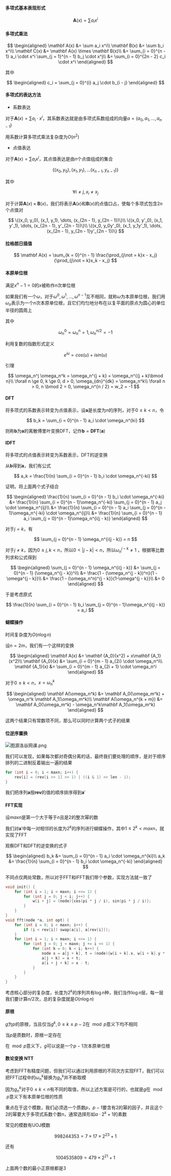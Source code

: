 <!--more-->

#### 多项式基本表现形式

$$
\mathbf A(x) = \sum a_i x^i
$$

#### 多项式乘法

$$
\begin{aligned}
\mathbf A(x) &= \sum a_i x^i\\
\mathbf B(x) &= \sum b_i x^i\\
\mathbf C(x) &= \mathbf A(x) \times \mathbf B(x)\\
&= \sum_{i = 0}^{n - 1} a_i \cdot x^i \sum_{j = 1}^{n - 1} b_j \cdot x^j\\
&= \sum_{i = 0}^{2n - 2} c_i \cdot x^i
\end{aligned}
$$

其中

$$
\begin{aligned}
c_i = \sum_{j = 0}^{i} a_j \cdot b_{i - j}
\end{aligned}
$$

#### 多项式的表达方法

- 系数表达

对于$\mathbf A(x) = \sum a_i \cdot x^i$，其系数表达就是由多项式系数组成的向量$a = (a_0, a_1, \dots, a_{n - 1})$

用系数计算多项式乘法复杂度为$O(n^2)$

- 点值表达

对于$\mathbf A(x) = \sum a_i x^i$，其点值表达是由$n$个点值组成的集合

$$
\{(x_0, y_0), (x_1, y_1), \dots (x_{n - 1}, y_{n - 1})\}
$$

其中

$$
\forall i\not = j, x_i\not = x_j 
$$

对于计算$\mathbf A(x) \times \mathbf B(x)$，我们将表示$\mathbf A(x)$和$\mathbf B(x)$的点值口占，使每个多项式包含$2n$个点值对

$$
\{(x_0, y_0), (x_1, y_1), \dots, (x_{2n - 1}, y_{2n - 1})\}\\
\{(x_0, y'_0), (x_1, y'_1), \dots, (x_{2n - 1}, y'_{2n - 1})\}\\
\{(x_0, y_0y'_0), (x_1, y_1y'_1), \dots, (x_{2n - 1}, y_{2n - 1}y'_{2n - 1})\}
$$

#### 拉格朗日插值

$$
\mathbf A(x) = \sum_{k = 0}^{n - 1} \frac{\prod_{j\not = k}x - x_j}{\prod_{j\not = k}x_k - x_j}
$$

#### 本原单位根

满足$x^n - 1 = 0$的$x$被称作$n$次单位根

如果我们有一个$\omega$，对于$\omega^0, \omega^1, \dots, \omega^{n - 1}$互不相同，就称$\omega$为本原单位根，我们用$\omega_n$表示为一个$n$次本原单位根，且它们均匀地分布在以复平面的原点为圆心的单位半径的圆周上

其中

$$
\omega_n^0 = \omega_n^n = 1, \omega_n^{n / 2} = -1
$$

利用复数的指数形式定义

$$
e^{iu} = cos(u) + i sin(u)
$$

引理

$$
\omega_n^j \omega_n^k = \omega_n^{j + k} = \omega_n^{(j + k)\bmod n}\\
\forall n \ge 0, k \ge 0, d > 0, \omega_{dn}^{dk} = \omega_n^k\\
\forall n > 0, n \bmod 2 = 0, \omega_n^{n / 2} = w_2 = -1
$$

#### DFT

将多项式的系数表示转变为点值表示，设$\mathbf a$是长度为$n$的序列，对于$0\leq k<n$，令

$$
b_k = \sum_{i = 0}^{n - 1} a_i \cdot \omega_n^{ki}
$$

则称$\mathbf b$为$\mathbf a$的离散傅里叶变换DFT，记作$\mathbf b=\mathbf {DFT}(\mathbf a)$

#### IDFT

将多项式的点值表示转变为系数表示，DFT的逆变换

从$\mathbf b$得到$\mathbf a$，我们有公式

$$
a_k = \frac{1}{n} \sum_{i = 0}^{n - 1} b_i \cdot \omega_n^{-ki}
$$

证明，将上面两个式子结合

$$
\begin{aligned}
\frac{1}{n} \sum_{i = 0}^{n - 1} b_i \cdot \omega_n^{-ki}
&= \frac{1}{n} \sum_{i = 0}^{n - 1}\omega_n^{-ki} \sum_{j = 0}^{n - 1} a_j \cdot \omega_n^{ij}\\
&= \frac{1}{n} \sum_{i = 0}^{n - 1} a_i \sum_{j = 0}^{n - 1}\omega_n^{-ki} \cdot \omega_n^{ij}\\
&= \frac{1}{n} \sum_{i = 0}^{n - 1} a_i \sum_{j = 0}^{n - 1}\omega_n^{i(j - k)}
\end{aligned}
$$

对于$j = k$，有

$$
\sum_{j = 0}^{n - 1} \omega_n^{i(j - k)} = n
$$

对于$j\not = k$，因为$0 \leq j,k < n$，所以$0 < |j - k| < n$，所以$\omega_n^{j - k} \not = 1$ ，根据等比数列求和公式得到

$$
\begin{aligned}
\sum_{j = 0}^{n - 1} \omega_n^{i(j - k)} &= \sum_{j = 0}^{n - 1} (\omega_n^{j - k})^i\\
&= \frac{1 - (\omega_n^{j - k})^n}{1 - \omega^{j - k}}\\
&= \frac{1 - (\omega_n^n)^{j - k}}{1-\omega^{j - k}}\\
&= 0
\end{aligned}
$$

于是考虑原式

$$
\frac{1}{n} \sum_{i = 0}^{n - 1} b_i \sum_{j = 0}^{n - 1}\omega_n^{i(j - k)} = a_i
$$

#### 蝴蝶操作

时间复杂度为$O(n \log n)$

设$n = 2m$，我们有一个这样的变换

$$
\begin{aligned}
\mathbf A(x) &= \mathbf {A_0}(x^2) + x\mathbf {A_1}(x^2)\\
\mathbf {A_0}(x) &= \sum_{i = 0}^{m - 1} a_{2i} \cdot \omega_n^i\\
\mathbf {A_1}(x) &= \sum_{i = 0}^{m - 1} a_{2i + 1} \cdot \omega_n^i
\end{aligned}
$$

对于$0 \leq k < n$，$x = \omega_n^k$

$$
\begin{aligned}
\mathbf A(\omega_n^k) &= \mathbf A_0(\omega_m^k) + \omega_n^k \mathbf A_1(\omega_m^k)\\
\mathbf A(\omega_n^{k + m}) &= \mathbf A_0(\omega_m^k) - \omega_n^k\mathbf A_1(\omega_m^k)
\end{aligned}
$$

这两个结果只有常数项不同，那么可以同时计算两个式子的结果

#### 位逆序置换

![图源洛谷网课.png](https://i.loli.net/2020/01/28/s2LhcVXP4xraQ3o.png)

我们可以发现，如果每次都对奇偶分离的话，最终我们要处理的顺序，是对于顺序排列的二进制反着输出一遍的结果

```cpp
for (int i = 0; i < maxn; i++) {
    rev[i] = (rev[i >> 1] >> 1) | ((i & 1) << len - 1);
}
```

我们把序列$\mathbf a$按$\mathbf {rev}$的值的顺序排序得到$\mathbf a'$

#### FFT实现

设$maxn$是第一个大于等于$n$且是$2$的整次幂的数

我们对$\mathbf a'$中每一对相邻的长度为$2^k$的序列进行蝴蝶操作，其中$1 \leq 2^k < maxn$，就实现了FFT

观察DFT和DFT的逆变换的式子

$$
\begin{aligned}
b_k &= \sum_{i = 0}^{n - 1} a_i \cdot \omega_n^{ki}\\
a_k &= \frac{1}{n} \sum_{i = 0}^{n - 1} b_i \cdot \omega_n^{-ki}
\end{aligned}
$$

不同点仅两处常数，所以对于FFT和IFFT我们带个参数，实现方法就一致了

```cpp
void init() {
    for (int i = 1; i < maxn; i <<= 1) {
        for (int j = 0; j < i; j++) {
            w[i + j] = (node){cos(pi * j / i), sin(pi * j / i)};
        }
    }
}
void fft(node *a, int opt) {
    for (int i = 0; i < maxn; i++) {
        if (i < rev[i]) swap(a[i], a[rev[i]]);
    }
    for (int i = 1; i < maxn; i <<= 1) {
        for (int j = 0; j < maxn; j += i << 1) {
            for (int k = 0; k < i; k++) {
                node x = a[j + k], t = (node){w[i + k].x, w[i + k].y * opt} * a[i + j + k];
                a[j + k] = x + t;
                a[i + j + k] = x - t;
            }
        }
    }
}
```

考虑核心部分的复杂度，长度为$2^k$的序列共有$\log n$种，我们当作$\log n$层，每一层我们要计算$n/2$次，总的复杂度就是$O(n \log n)$

#### 原根

$g$为$p$的原根，当且仅当$g^k,0 \leq k \leq p-2$在$\mod p$意义下均不相同

当$p$是质数时，原根一定存在

在$\mod p$意义下，$g$可以说是一个$p - 1$次本原单位根

#### 数论变换 NTT

考虑到FFT有精度问题，但我们可以通过利用原根的不同次方实现FFT，我们可以把FFT过程中的$\omega_n^k$替换为$g_n^k$并不断取模

因为$g_n^k$对于$0 \leq k < n$有不同的取值，所以上述方案是可行的，也就是$g$在$\mod p$意义下有本原单位根的性质

重点在于这个模数，我们必须选一个质数$p$，$p - 1$要含有$2$的幂的因子，并且这个$2$的幂要大于多项式系数个数$n$，通常选择形如$a\cdot 2^k + 1$的素数

常见的模数有UOJ模数

$$
998244353 = 7 \times 17 \times 2^{23} + 1
$$

还有

$$
1004535809 = 479 \times 2^{21} + 1
$$

上面两个数的最小正原根都是$3$
